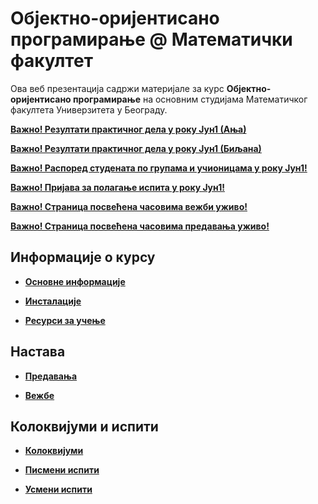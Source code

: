 # Објектно-оријентисано програмирање @ Математички факултет

Ова веб презентација садржи материјале за курс **Објектно-оријентисано програмирање** на основним студијама Математичког факултета Универзитета у Београду.

**[Важно! Резултати практичног дела у року Јун1 (Ања)](/pismeni-ispiti/info/README.md)**

**[Важно! Резултати практичног дела у року Јун1 (Биљана)](/pismeni-ispiti/info/README.md)**

**[Важно! Распоред студената по групама и учионицама у року Јун1!](/pismeni-ispiti/info/README.md)**

**[Важно! Пријава за полагање испита у року Јун1!](/pismeni-ispiti/info/README.md)**

**[Важно! Страница посвећена часовима вежби уживо!](/vezbe/info/README.md)**

**[Важно! Страница посвећена часовима предавања уживо!](/predavanja/info/README.md)**

<!-- **[Важно! Вежбе ће бити реализована преко система за учење на даљину!](/vezbe/info/README.md)** -->

<!-- **[Важно! Надокнада вежби за групу 2РЛ1А, 10. и 11. март 2020.](/vezbe/info/README.md)** -->

<!-- **[Важно! Промена термина вежби за групу 2РЛ1Б, 11. март 2020.](/vezbe/info/README.md)** -->

<!-- **[Важно! Отказана предавања за 2. март 2020.](/predavanja/info/README.md)** -->

## Информације о курсу

* **[Основне информације](/informacije/README.md)**

* **[Инсталације](/INSTALACIJE.md)**

* **[Ресурси за учење](/RESURSI-ZA-UCENJE.md)**

## Настава

* **[Предавања](/predavanja/README.md)**

* **[Вежбе](/vezbe/README.md)**

## Колоквијуми и испити

* **[Колоквијуми](/kolokvijumi/README.md)**

* **[Писмени испити](/pismeni-ispiti/README.md)**

* **[Усмени испити](/usmeni-ispiti/README.md)**
